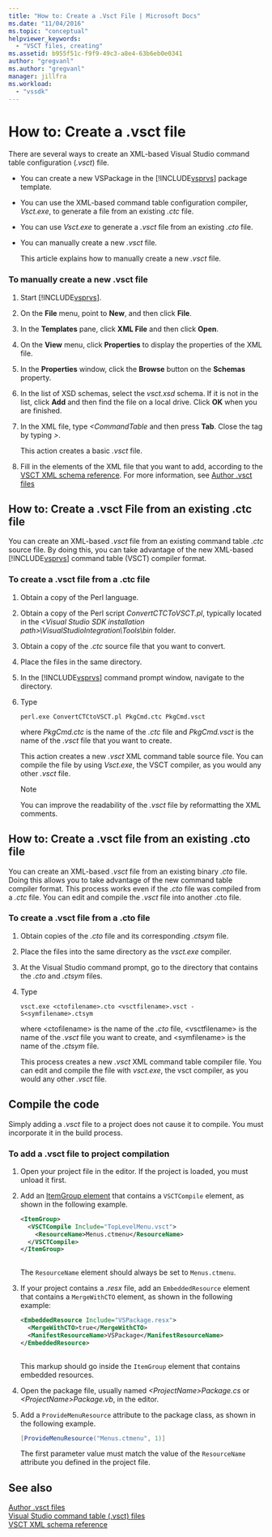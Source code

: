 ```yaml
---
title: "How to: Create a .Vsct File | Microsoft Docs"
ms.date: "11/04/2016"
ms.topic: "conceptual"
helpviewer_keywords: 
  - "VSCT files, creating"
ms.assetid: b955f51c-f9f9-49c3-a8e4-63b6eb0e0341
author: "gregvanl"
ms.author: "gregvanl"
manager: jillfra
ms.workload: 
  - "vssdk"
---
```

# How to: Create a .vsct file  
  
There are several ways to create an XML-based Visual Studio command table configuration (*.vsct*) file.  
  
- You can create a new VSPackage in the [!INCLUDE[vsprvs](../../code-quality/includes/vsprvs_md.md)] package template.  
  
- You can use the XML-based command table configuration compiler, *Vsct.exe*, to generate a file from an existing *.ctc* file.  
  
- You can use *Vsct.exe* to generate a *.vsct* file from an existing *.cto* file.  
  
- You can manually create a new *.vsct* file.  
  
  This article explains how to manually create a new *.vsct* file.  
  
### To manually create a new .vsct file  
  
1. Start [!INCLUDE[vsprvs](../../code-quality/includes/vsprvs_md.md)].  
  
2. On the **File** menu, point to **New**, and then click **File**.  
  
3. In the **Templates** pane, click **XML File** and then click **Open**.  
  
4. On the **View** menu, click **Properties** to display the properties of the XML file.  
  
5. In the **Properties** window, click the **Browse** button on the **Schemas** property.  
  
6. In the list of XSD schemas, select the *vsct.xsd* schema. If it is not in the list, click **Add** and then find the file on a local drive. Click **OK** when you are finished.  
  
7. In the XML file, type *<CommandTable* and then press **Tab**. Close the tag by typing *>*.  
  
    This action creates a basic *.vsct* file.  
  
8. Fill in the elements of the XML file that you want to add, according to the [VSCT XML schema reference](../../extensibility/vsct-xml-schema-reference.md). For more information, see [Author .vsct files](../../extensibility/internals/authoring-dot-vsct-files.md)  
  
<a name="how-to-create-a-dot-vsct-file-from-an-existing-dot-ctc-file"></a>

## How to: Create a .vsct File from an existing .ctc file  
  
You can create an XML-based *.vsct* file from an existing command table *.ctc* source file. By doing this, you can take advantage of the new XML-based [!INCLUDE[vsprvs](../../code-quality/includes/vsprvs_md.md)] command table (VSCT) compiler format.  
  
### To create a .vsct file from a .ctc file  
  
1. Obtain a copy of the Perl language.  
  
2. Obtain a copy of the Perl script *ConvertCTCToVSCT.pl*, typically located in the *\<Visual Studio SDK installation path>\VisualStudioIntegration\Tools\bin* folder.  
  
3. Obtain a copy of the *.ctc* source file that you want to convert.  
  
4. Place the files in the same directory.  
  
5. In the [!INCLUDE[vsprvs](../../code-quality/includes/vsprvs_md.md)] command prompt window, navigate to the directory.  
  
6. Type  
  
   ```  
   perl.exe ConvertCTCtoVSCT.pl PkgCmd.ctc PkgCmd.vsct  
   ```  
  
    where *PkgCmd.ctc* is the name of the *.ctc* file and *PkgCmd.vsct* is the name of the *.vsct* file that you want to create.  
  
    This action creates a new *.vsct* XML command table source file. You can compile the file by using *Vsct.exe*, the VSCT compiler, as you would any other *.vsct* file.  
  
   > [!NOTE]
   >  You can improve the readability of the *.vsct* file by reformatting the XML comments.  
  
<a name="how-to-create-a-dot-vsct-file-from-an-existing-dot-cto-file"></a>

## How to: Create a .vsct file from an existing .cto file  
  
You can create an XML-based *.vsct* file from an existing binary *.cto* file. Doing this allows you to take advantage of the new command table compiler format. This process works even if the *.cto* file was compiled from a *.ctc* file. You can edit and compile the *.vsct* file into another .cto file.  
  
### To create a .vsct file from a .cto file  
  
1.  Obtain copies of the *.cto* file and its corresponding *.ctsym* file.  
  
2.  Place the files into the same directory as the *vsct.exe* compiler.  
  
3.  At the Visual Studio command prompt, go to the directory that contains the *.cto* and *.ctsym* files.  
  
4.  Type  

    ```
    vsct.exe <ctofilename>.cto <vsctfilename>.vsct -S<symfilename>.ctsym
    ```

     where \<ctofilename\> is the name of the *.cto* file, \<vsctfilename\> is the name of the *.vsct* file you want to create, and \<symfilename\> is the name of the *.ctsym* file.  
  
     This process creates a new *.vsct* XML command table compiler file. You can edit and compile the file with *vsct.exe*, the vsct compiler, as you would any other *.vsct* file.  
  
## Compile the code  
 Simply adding a *.vsct* file to a project does not cause it to compile. You must incorporate it in the build process.  
  
### To add a .vsct file to project compilation  
  
1.  Open your project file in the editor. If the project is loaded, you must unload it first.  
  
2.  Add an [ItemGroup element](../../msbuild/itemgroup-element-msbuild.md) that contains a `VSCTCompile` element, as shown in the following example.  
  
    ```xml  
    <ItemGroup>  
      <VSCTCompile Include="TopLevelMenu.vsct">  
        <ResourceName>Menus.ctmenu</ResourceName>  
      </VSCTCompile>  
    </ItemGroup>  
  
    ```  
  
     The `ResourceName` element should always be set to `Menus.ctmenu`.  
  
3.  If your project contains a *.resx* file, add an `EmbeddedResource` element that contains a `MergeWithCTO` element, as shown in the following example:  
  
    ```xml  
    <EmbeddedResource Include="VSPackage.resx">  
      <MergeWithCTO>true</MergeWithCTO>  
      <ManifestResourceName>VSPackage</ManifestResourceName>  
    </EmbeddedResource>  
  
    ```  
  
     This markup should go inside the `ItemGroup` element that contains embedded resources.  
  
4.  Open the package file, usually named *\<ProjectName\>Package.cs* or *\<ProjectName\>Package.vb*, in the editor.  
  
5.  Add a `ProvideMenuResource` attribute to the package class, as shown in the following example.  
  
    ```csharp  
    [ProvideMenuResource("Menus.ctmenu", 1)]  
    ```  
  
     The first parameter value must match the value of the `ResourceName` attribute you defined in the project file.  
  
## See also  
 [Author .vsct files](../../extensibility/internals/authoring-dot-vsct-files.md)   
 [Visual Studio command table (.vsct) files](../../extensibility/internals/visual-studio-command-table-dot-vsct-files.md)   
 [VSCT XML schema reference](../../extensibility/vsct-xml-schema-reference.md)